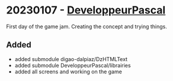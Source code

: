 # 20230107 - [DeveloppeurPascal](https://github.com/DeveloppeurPascal)

First day of the game jam. Creating the concept and trying things.

## Added

* added submodule digao-dalpiaz/DzHTMLText
* added submodule DeveloppeurPascal/librairies
* added all screens and working on the game

